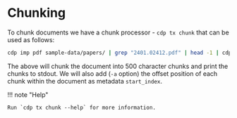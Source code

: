 # Chunking

To chunk documents we have a chunk processor - `cdp tx chunk` that can be used as follows:

```bash
cdp imp pdf sample-data/papers/ | grep "2401.02412.pdf" | head -1 | cdp tx chunk -s 500 -a
```

The above will chunk the document into 500 character chunks and print the chunks to stdout. We will also add (`-a`
option) the offset position of each chunk within the document as metadata `start_index`.

!!! note "Help"

    Run `cdp tx chunk --help` for more information.
